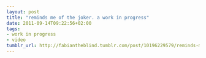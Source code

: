 ```yaml
---
layout: post
title: "reminds me of the joker. a work in progress"
date: 2011-09-14T09:22:56+02:00
tags:
- work in progress
- video
tumblr_url: http://fabiantheblind.tumblr.com/post/10196229579/reminds-me-of-the-joker-a-work-in-progress
---
```

